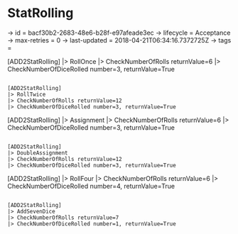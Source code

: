 # StatRolling

-> id = bacf30b2-2683-48e6-b28f-e97afeade3ec
-> lifecycle = Acceptance
-> max-retries = 0
-> last-updated = 2018-04-21T06:34:16.7372725Z
-> tags = 

[ADD2StatRolling]
|> RollOnce
|> CheckNumberOfRolls returnValue=6
|> CheckNumberOfDiceRolled number=3, returnValue=True
~~~

[ADD2StatRolling]
|> RollTwice
|> CheckNumberOfRolls returnValue=12
|> CheckNumberOfDiceRolled number=3, returnValue=True
~~~

[ADD2StatRolling]
|> Assignment
|> CheckNumberOfRolls returnValue=6
|> CheckNumberOfDiceRolled number=3, returnValue=True
~~~

[ADD2StatRolling]
|> DoubleAssignment
|> CheckNumberOfRolls returnValue=12
|> CheckNumberOfDiceRolled number=3, returnValue=True
~~~

[ADD2StatRolling]
|> RollFour
|> CheckNumberOfRolls returnValue=6
|> CheckNumberOfDiceRolled number=4, returnValue=True
~~~

[ADD2StatRolling]
|> AddSevenDice
|> CheckNumberOfRolls returnValue=7
|> CheckNumberOfDiceRolled number=1, returnValue=True
~~~
